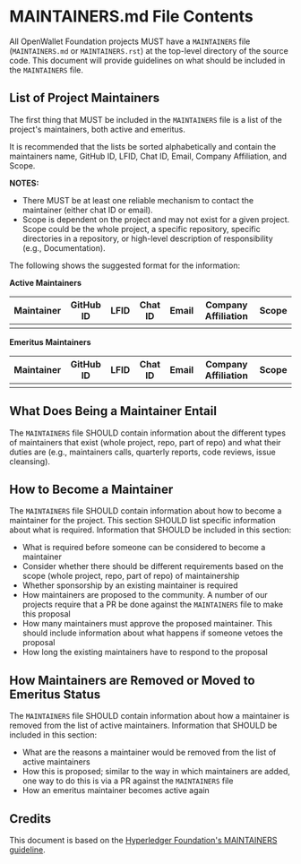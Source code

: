 [//]: # (SPDX-License-Identifier: CC-BY-4.0)

# MAINTAINERS.md File Contents
All OpenWallet Foundation projects MUST have a `MAINTAINERS` file (`MAINTAINERS.md` or `MAINTAINERS.rst`) at the top-level directory of the source code. This document will provide guidelines on what should be included in the `MAINTAINERS` file.

## List of Project Maintainers
The first thing that MUST be included in the `MAINTAINERS` file is a list of the project's maintainers, both active and emeritus.

It is recommended that the lists be sorted alphabetically and contain the maintainers name, GitHub ID, LFID, Chat ID, Email, Company Affiliation, and Scope.

**NOTES:**
* There MUST be at least one reliable mechanism to contact the maintainer (either chat ID or email).
* Scope is dependent on the project and may not exist for a given project. Scope could be the whole project, a specific repository, specific directories in a repository, or high-level description of responsibility (e.g., Documentation).

The following shows the suggested format for the information:

**Active Maintainers**

| Maintainer | GitHub ID | LFID | Chat ID | Email | Company Affiliation | Scope |
| ---------- | --------- | ---- | ------- | ----- | ------------------- | ----- |
|            |           |      |         |       |                     |       |

**Emeritus Maintainers**

| Maintainer | GitHub ID | LFID | Chat ID | Email | Company Affiliation | Scope |
| ---------- | --------- | ---- | ------- | ----- | ------------------- | ----- |
|            |           |      |         |       |                     |       |

## What Does Being a Maintainer Entail
The `MAINTAINERS` file SHOULD contain information about the different types of maintainers that exist (whole project, repo, part of repo) and what their duties are (e.g., maintainers calls, quarterly reports, code reviews, issue cleansing).

## How to Become a Maintainer
The `MAINTAINERS` file SHOULD contain information about how to become a maintainer for the project. This section SHOULD list specific information about what is required. Information that SHOULD be included in this section:

* What is required before someone can be considered to become a maintainer
* Consider whether there should be different requirements based on the scope (whole project, repo, part of repo) of maintainership
* Whether sponsorship by an existing maintainer is required
* How maintainers are proposed to the community. A number of our projects require that a PR be done against the `MAINTAINERS` file to make this proposal
* How many maintainers must approve the proposed maintainer. This should include information about what happens if someone vetoes the proposal
* How long the existing maintainers have to respond to the proposal

## How Maintainers are Removed or Moved to Emeritus Status
The `MAINTAINERS` file SHOULD contain information about how a maintainer is removed from the list of active maintainers. Information that SHOULD be included in this section:

* What are the reasons a maintainer would be removed from the list of active maintainers
* How this is proposed; similar to the way in which maintainers are added, one way to do this is via a PR against the `MAINTAINERS` file
* How an emeritus maintainer becomes active again

## Credits

This document is based on the [Hyperledger Foundation's MAINTAINERS guideline](https://toc.hyperledger.org/guidelines/MAINTAINERS-guidelines.html).

